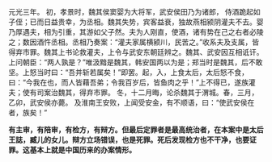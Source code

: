 元光三年。
初，孝景时，魏其侯窦婴为大将军，武安侯田乃为诸郎， 侍酒跪起如子侄；已而日益贵幸，为丞相。魏其失势，宾客益衰，独故燕相颍阴灌夫不去。婴乃厚遇夫，相为引重，其游如父子然。夫为人刚直，使酒，诸有势在己之右者必陵之；数因酒忤丞相。丞相乃奏案：“灌夫家属横颍川，民苦之。”收系夫及支属，皆得弃市罪。魏其上书论救灌夫，上令与武安东朝廷辨之。魏其、武安因互相诋讦。上问朝臣：“两人孰是？”唯汲黯是魏其，韩安国两以为是；郑当时是魏其，后不敢坚。上怒当时曰：“吾并斩若属矣！”即罢。起，入，上食太后，太后怒不食，曰：“今我在也，而人皆藉吾弟；令我百岁后，皆鱼肉之乎！”上不得已，遂族灌夫；使有司案治魏其，得弃市罪。
冬，十二月晦，论杀魏其于渭城。春，三月，乙卯，武安侯亦薨。 及淮南王安败，上闻受安金，有不顺语，曰：“使武安侯在者，族矣！”

**有主审，有陪审，有检方，有辩方。但最后定罪者是最高统治者，在本案中是太后王誌，臧儿的女儿。辩方立场错误，也是死罪。死后发现检方也不干净，也要证罪。这基本上就是中国历来的办案情形。**
